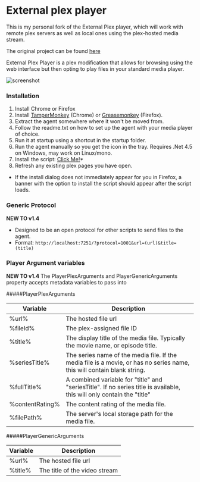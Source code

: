 # External plex player

This is my personal fork of the External Plex player, which will work with remote plex servers as well as local ones using the plex-hosted media stream.

The original project can be found [here](https://github.com/Kayomani/PlexExternalPlayer)

External Plex Player is a plex modification that allows for browsing using the web interface but then opting to play files in your standard media player.

![screenshot](http://i.imgur.com/aM37t76.png "screenshot")

### Installation
1. Install Chrome or Firefox
2. Install [TamperMonkey](https://chrome.google.com/webstore/detail/tampermonkey/dhdgffkkebhmkfjojejmpbldmpobfkfo?hl=en) (Chrome) or [Greasemonkey](https://addons.mozilla.org/en-US/firefox/addon/greasemonkey/) (Firefox).
3. Extract the agent somewhere where it won't be moved from.
4. Follow the readme.txt on how to set up the agent with your media player of choice.
5. Run it at startup using a shortcut in the startup folder.
6. Run the agent manually so you get the icon in the tray. Requires .Net 4.5 on Windows, may work on Linux/mono.
7. Install the script: [Click Me!](https://raw.githubusercontent.com/UncleClapton/PlexExternalPlayer/master/PlexExternalPlayer.user.js)*
8. Refresh any existing plex pages you have open.

* If the install dialog does not immediately appear for you in Firefox, a banner with the option to install the script should appear after the script loads.

### Generic Protocol
**NEW TO v1.4**
* Designed to be an open protocol for other scripts to send files to the agent.
* Format: `http://localhost:7251/?protocol=1001&url=(url)&title=(title)`



### Player Argument variables
**NEW TO v1.4**
The PlayerPlexArguments and PlayerGenericArguments property accepts metadata variables to pass into

#####PlayerPlexArguments

| Variable | Description |
|----------|-------------|
|%url%|The hosted file url|
|%fileId%|The plex-assigned file ID|
|%title%|The display title of the media file. Typically the movie name, or episode title.|
|%seriesTitle%| The series name of the media file. If the media file is a movie, or has no series name, this will contain blank string.|
|%fullTitle%|A combined variable for "title" and "seriesTitle". If no series title is available, this will only contain the  "title"|
|%contentRating%|The content rating of the media file. |
|%filePath%|The server's local storage path for the media file.|

#####PlayerGenericArguments

| Variable | Description |
|----------|-------------|
|%url%|The hosted file url|
|%title%|The title of the video stream|

